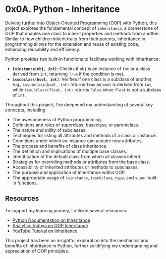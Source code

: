 # 0x0A. Python - Inheritance

Delving further into Object-Oriented Programming (OOP) with Python, this project explores the fundamental concept of `inheritance`, a cornerstone of OOP that enables one class to inherit properties and methods from another. Similar to how children inherit traits from their parents, inheritance in programming allows for the extension and reuse of existing code, enhancing reusability and efficiency.

Python provides two built-in functions to facilitate working with inheritance:
- **`isinstance(obj, int)`**: Checks if `obj` is an instance of `int` or a class derived from `int`, returning `True` if the condition is met.
- **`issubclass(bool, int)`**: Verifies if one class is a subclass of another, e.g., `issubclass(bool, int)` returns `True` as `bool` is derived from `int`, while `issubclass(float, int)` returns `False` since `float` is not a subclass of `int`.

Throughout this project, I've deepened my understanding of several key concepts, including:
- The awesomeness of Python programming.
- Definitions and roles of superclass, baseclass, or parentclass.
- The nature and utility of subclasses.
- Techniques for listing all attributes and methods of a class or instance.
- Conditions under which an instance can acquire new attributes.
- The process and benefits of class inheritance.
- The definition and implications of multiple base classes.
- Identification of the default class from which all classes inherit.
- Strategies for overriding methods or attributes from the base class.
- Accessibility of inherited attributes or methods to subclasses.
- The purpose and application of inheritance within OOP.
- The appropriate usage of `isinstance`, `issubclass`, `type`, and `super` built-in functions.

## Resources
To support my learning journey, I utilized several resources:
- [Python Documentation on Inheritance](https://docs.python.org/3/tutorial/classes.html#inheritance)
- [Analytics Vidhya on OOP Inheritance](https://www.analyticsvidhya.com/blog/2020/10/inheritance-object-oriented-programming/#:~:text=super()%20function-,What%20is%20Inheritance%20in%20Object%20Oriented%20Programming%3F,known%20as%20the%20Parent%20class.)
- [YouTube Tutorial on Inheritance](https://www.youtube.com/watch?v=d8kCdLCi6Lk)

This project has been an insightful exploration into the mechanics and benefits of inheritance in Python, further solidifying my understanding and appreciation of OOP principles.
